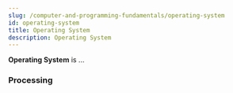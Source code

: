 ```yaml
---
slug: /computer-and-programming-fundamentals/operating-system
id: operating-system
title: Operating System
description: Operating System
---
```


**Operating System** is ...

### Processing
